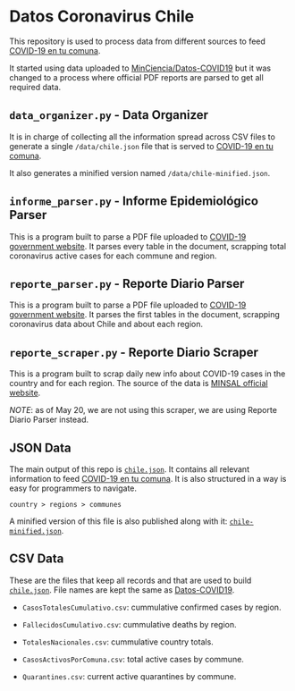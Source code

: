 # Datos Coronavirus Chile

This repository is used to process data from different sources to feed [COVID-19 en tu comuna](https://covid19entucomuna.cl). 

It started using data uploaded to [MinCiencia/Datos-COVID19](https://github.com/MinCiencia/Datos-COVID19) but it was changed to a process where official PDF reports are parsed to get all required data.

## `data_organizer.py` - Data Organizer

It is in charge of collecting all the information spread across CSV files to generate a single `/data/chile.json` file that is served to [COVID-19 en tu comuna](https://covid19entucomuna.cl).

It also generates a minified version named `/data/chile-minified.json`.

## `informe_parser.py` - Informe Epidemiológico Parser

This is a program built to parse a PDF file uploaded to [COVID-19 government website](https://www.gob.cl/coronavirus/cifrasoficiales/#informes). It parses every table in the document, scrapping total coronavirus active cases for each commune and region.

## `reporte_parser.py` - Reporte Diario Parser

This is a program built to parse a PDF file uploaded to [COVID-19 government website](https://www.gob.cl/coronavirus/cifrasoficiales/#reportes). It parses the first tables in the document, scrapping coronavirus data about Chile and about each region.

## `reporte_scraper.py` - Reporte Diario Scraper

This is a program built to scrap daily new info about COVID-19 cases in the country and for each region. The source of the data is [MINSAL official website](https://www.minsal.cl/nuevo-coronavirus-2019-ncov/casos-confirmados-en-chile-covid-19/).

_NOTE_: as of May 20, we are not using this scraper, we are using Reporte Diario Parser instead.

## JSON Data

The main output of this repo is [`chile.json`](https://github.com/javierlopeza/datos-coronavirus-chile/blob/master/data/chile.json). It contains all relevant information to feed [COVID-19 en tu comuna](https://covid19entucomuna.cl). It is also structured in a way is easy for programmers to navigate.

`country > regions > communes`

A minified version of this file is also published along with it: [`chile-minified.json`](https://github.com/javierlopeza/datos-coronavirus-chile/blob/master/data/chile-minified.json).

## CSV Data

These are the files that keep all records and that are used to build [`chile.json`](https://github.com/javierlopeza/datos-coronavirus-chile/blob/master/data/chile.json). File names are kept the same as [Datos-COVID19](https://github.com/MinCiencia/Datos-COVID19).

* `CasosTotalesCumulativo.csv`: cummulative confirmed cases by region.

* `FallecidosCumulativo.csv`: cummulative deaths by region.

* `TotalesNacionales.csv`: cummulative country totals.

* `CasosActivosPorComuna.csv`: total active cases by commune.

* `Quarantines.csv`: current active quarantines by commune.
